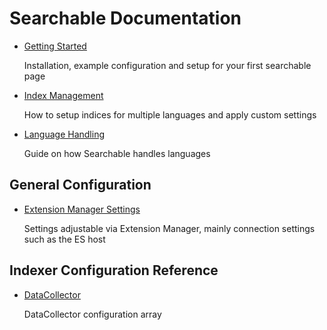 # Searchable Documentation

* [Getting Started](getting-started.md)

    Installation, example configuration and setup for your first searchable page

* [Index Management](index-management.md)

    How to setup indices for multiple languages and apply custom settings

* [Language Handling](language-handling.md)

    Guide on how Searchable handles languages

## General Configuration

* [Extension Manager Settings](configuration/em-settings.md)

    Settings adjustable via Extension Manager, mainly connection settings such as the ES host

## Indexer Configuration Reference

* [DataCollector](configuration/data-collector.md)

    DataCollector configuration array
